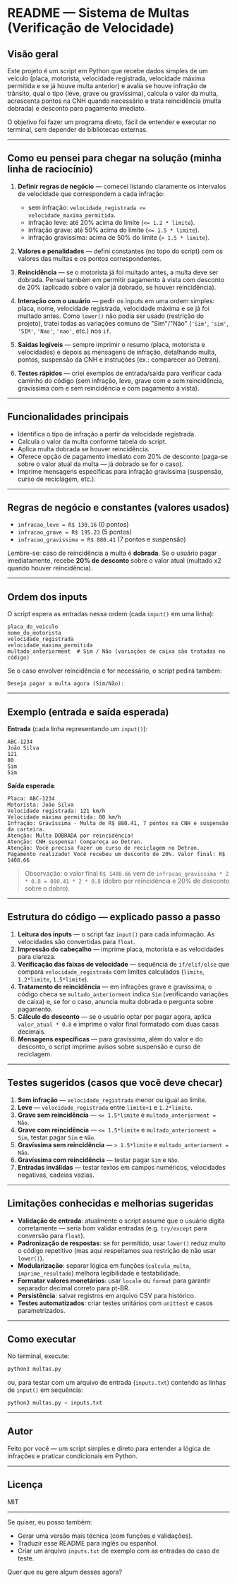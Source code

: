 # README — Sistema de Multas (Verificação de Velocidade)

## Visão geral

Este projeto é um script em Python que recebe dados simples de um veículo (placa, motorista, velocidade registrada, velocidade máxima permitida e se já houve multa anterior) e avalia se houve infração de trânsito, qual o tipo (leve, grave ou gravíssima), calcula o valor da multa, acrescenta pontos na CNH quando necessário e trata reincidência (multa dobrada) e desconto para pagamento imediato.

O objetivo foi fazer um programa direto, fácil de entender e executar no terminal, sem depender de bibliotecas externas.

---

## Como eu pensei para chegar na solução (minha linha de raciocínio)

1. **Definir regras de negócio** — comecei listando claramente os intervalos de velocidade que correspondem a cada infração:

   * sem infração: `velocidade_registrada <= velocidade_maxima_permitida`.
   * infração leve: até 20% acima do limite (`<= 1.2 * limite`).
   * infração grave: até 50% acima do limite (`<= 1.5 * limite`).
   * infração gravíssima: acima de 50% do limite (`> 1.5 * limite`).

2. **Valores e penalidades** — defini constantes (no topo do script) com os valores das multas e os pontos correspondentes.

3. **Reincidência** — se o motorista já foi multado antes, a multa deve ser dobrada. Pensei também em permitir pagamento à vista com desconto de 20% (aplicado sobre o valor já dobrado, se houver reincidência).

4. **Interação com o usuário** — pedir os inputs em uma ordem simples: placa, nome, velocidade registrada, velocidade máxima e se já foi multado antes. Como `lower()` não podia ser usado (restrição do projeto), tratei todas as variações comuns de "Sim"/"Não" (`'Sim'`, `'sim'`, `'SIM'`, `'Nao'`, `'nao'`, etc.) nos `if`.

5. **Saídas legíveis** — sempre imprimir o resumo (placa, motorista e velocidades) e depois as mensagens de infração, detalhando multa, pontos, suspensão da CNH e instruções (ex.: comparecer ao Detran).

6. **Testes rápidos** — criei exemplos de entrada/saída para verificar cada caminho do código (sem infração, leve, grave com e sem reincidência, gravíssima com e sem reincidência e com pagamento à vista).

---

## Funcionalidades principais

* Identifica o tipo de infração a partir da velocidade registrada.
* Calcula o valor da multa conforme tabela do script.
* Aplica multa dobrada se houver reincidência.
* Oferece opção de pagamento imediato com 20% de desconto (paga-se sobre o valor atual da multa — já dobrado se for o caso).
* Imprime mensagens específicas para infração gravíssima (suspensão, curso de reciclagem, etc.).

---

## Regras de negócio e constantes (valores usados)

* `infracao_leve = R$ 130.16` (0 pontos)
* `infracao_grave = R$ 195.23` (5 pontos)
* `infracao_gravissima = R$ 880.41` (7 pontos e suspensão)

Lembre-se: caso de reincidência a multa é **dobrada**. Se o usuário pagar imediatamente, recebe **20% de desconto** sobre o valor atual (multado x2 quando houver reincidência).

---

## Ordem dos inputs

O script espera as entradas nessa ordem (cada `input()` em uma linha):

```
placa_do_veiculo
nome_do_motorista
velocidade_registrada
velocidade_maxima_permitida
multado_anteriorment  # Sim / Não (variações de caixa são tratadas no código)
```

Se o caso envolver reincidência e for necessário, o script pedirá também:

```
Deseja pagar a multa agora (Sim/Não):
```

---

## Exemplo (entrada e saída esperada)

**Entrada** (cada linha representando um `input()`):

```
ABC-1234
João Silva
121
80
Sim
Sim
```

**Saída esperada**:

```
Placa: ABC-1234
Motorista: João Silva
Velocidade registrada: 121 km/h
Velocidade máxima permitida: 80 km/h
Infração: Gravíssima - Multa de R$ 880.41, 7 pontos na CNH e suspensão da carteira.
Atenção: Multa DOBRADA por reincidência!
Atenção: CNH suspensa! Compareça ao Detran.
Atenção: Você precisa fazer um curso de reciclagem no Detran.
Pagamento realizado! Você recebeu um desconto de 20%. Valor final: R$ 1408.66
```

> Observação: o valor final `R$ 1408.66` vem de `infracao_gravissima * 2 * 0.8 = 880.41 * 2 * 0.8` (dobro por reincidência e 20% de desconto sobre o dobro).

---

## Estrutura do código — explicado passo a passo

1. **Leitura dos inputs** — o script faz `input()` para cada informação. As velocidades são convertidas para `float`.
2. **Impressão do cabeçalho** — imprime placa, motorista e as velocidades para clareza.
3. **Verificação das faixas de velocidade** — sequência de `if/elif/else` que compara `velocidade_registrada` com limites calculados (`limite`, `1.2*limite`, `1.5*limite`).
4. **Tratamento de reincidência** — em infrações grave e gravíssima, o código checa se `multado_anteriorment` indica `Sim` (verificando variações de caixa) e, se for o caso, anuncia multa dobrada e pergunta sobre pagamento.
5. **Cálculo do desconto** — se o usuário optar por pagar agora, aplica `valor_atual * 0.8` e imprime o valor final formatado com duas casas decimais.
6. **Mensagens específicas** — para gravíssima, além do valor e do desconto, o script imprime avisos sobre suspensão e curso de reciclagem.

---

## Testes sugeridos (casos que você deve checar)

1. **Sem infração** — `velocidade_registrada` menor ou igual ao limite.
2. **Leve** — `velocidade_registrada` entre `limite+1` e `1.2*limite`.
3. **Grave sem reincidência** — `<= 1.5*limite` e `multado_anteriorment = Não`.
4. **Grave com reincidência** — `<= 1.5*limite` e `multado_anteriorment = Sim`, testar pagar `Sim` e `Não`.
5. **Gravíssima sem reincidência** — `> 1.5*limite` e `multado_anteriorment = Não`.
6. **Gravíssima com reincidência** — testar pagar `Sim` e `Não`.
7. **Entradas inválidas** — testar textos em campos numéricos, velocidades negativas, cadeias vazias.

---

## Limitações conhecidas e melhorias sugeridas

* **Validação de entrada**: atualmente o script assume que o usuário digita corretamente — seria bom validar entradas (e.g. `try/except` para conversão para `float`).
* **Padronização de respostas**: se for permitido, usar `lower()` reduz muito o código repetitivo (mas aqui respeitamos sua restrição de não usar `lower()`).
* **Modularização**: separar lógica em funções (`calcula_multa`, `imprime_resultado`) melhora legibilidade e testabilidade.
* **Formatar valores monetários**: usar `locale` ou `format` para garantir separador decimal correto para pt-BR.
* **Persistência**: salvar registros em arquivo CSV para histórico.
* **Testes automatizados**: criar testes unitários com `unittest` e casos parametrizados.

---

## Como executar

No terminal, execute:

```bash
python3 multas.py
```

ou, para testar com um arquivo de entrada (`inputs.txt`) contendo as linhas de `input()` em sequência:

```bash
python3 multas.py < inputs.txt
```

---

## Autor

Feito por você — um script simples e direto para entender a lógica de infrações e praticar condicionais em Python.

---

## Licença

MIT

---

Se quiser, eu posso também:

* Gerar uma versão mais técnica (com funções e validações).
* Traduzir esse README para inglês ou espanhol.
* Criar um arquivo `inputs.txt` de exemplo com as entradas do caso de teste.

Quer que eu gere algum desses agora?
